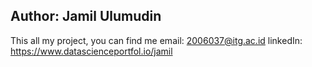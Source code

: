 ## Author: Jamil Ulumudin

This all my project, you can find me
email: 2006037@itg.ac.id
linkedIn: https://www.datascienceportfol.io/jamil
